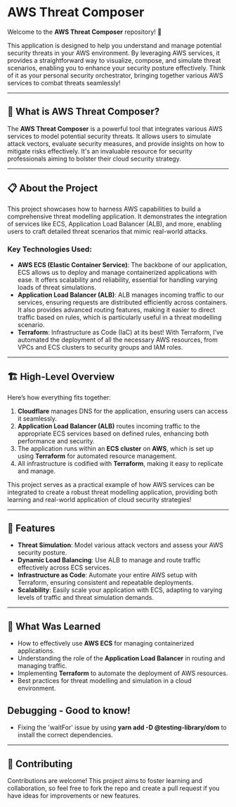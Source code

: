 <!DOCTYPE html>
<html lang="en">
<head>
    <meta charset="UTF-8">
    <meta name="viewport" content="width=device-width, initial-scale=1.0">
</head>
<body>

<h1>AWS Threat Composer</h1>

<p>Welcome to the <strong>AWS Threat Composer</strong> repository! 🎉</p>

<p>This application is designed to help you understand and manage potential security threats in your AWS environment. By leveraging AWS services, it provides a straightforward way to visualize, compose, and simulate threat scenarios, enabling you to enhance your security posture effectively. Think of it as your personal security orchestrator, bringing together various AWS services to combat threats seamlessly!</p>

<hr>

<h2>🌟 What is AWS Threat Composer?</h2>

<p>The <strong>AWS Threat Composer</strong> is a powerful tool that integrates various AWS services to model potential security threats. It allows users to simulate attack vectors, evaluate security measures, and provide insights on how to mitigate risks effectively. It's an invaluable resource for security professionals aiming to bolster their cloud security strategy.</p>

<hr>

<h2>📋 About the Project</h2>

<p>This project showcases how to harness AWS capabilities to build a comprehensive threat modelling application. It demonstrates the integration of services like ECS, Application Load Balancer (ALB), and more, enabling users to craft detailed threat scenarios that mimic real-world attacks.</p>

<h3>Key Technologies Used:</h3>
<ul>
    <li><strong>AWS ECS (Elastic Container Service)</strong>: The backbone of our application, ECS allows us to deploy and manage containerized applications with ease. It offers scalability and reliability, essential for handling varying loads of threat simulations.</li>
    <li><strong>Application Load Balancer (ALB)</strong>: ALB manages incoming traffic to our services, ensuring requests are distributed efficiently across containers. It also provides advanced routing features, making it easier to direct traffic based on rules, which is particularly useful in a threat modelling scenario.</li>
    <li><strong>Terraform</strong>: Infrastructure as Code (IaC) at its best! With Terraform, I’ve automated the deployment of all the necessary AWS resources, from VPCs and ECS clusters to security groups and IAM roles.</li>
</ul>

<hr>

<h2>🏗️ High-Level Overview</h2>

<p>Here’s how everything fits together:</p>

<ol>
    <li><strong>Cloudflare</strong> manages DNS for the application, ensuring users can access it seamlessly.</li>
    <li><strong>Application Load Balancer (ALB)</strong> routes incoming traffic to the appropriate ECS services based on defined rules, enhancing both performance and security.</li>
    <li>The application runs within an <strong>ECS cluster</strong> on <strong>AWS</strong>, which is set up using <strong>Terraform</strong> for automated resource management.</li>
    <li>All infrastructure is codified with <strong>Terraform</strong>, making it easy to replicate and manage.</li>
</ol>

<p>This project serves as a practical example of how AWS services can be integrated to create a robust threat modelling application, providing both learning and real-world application of cloud security strategies!</p>

<hr>

<h2>🚀 Features</h2>

<ul>
    <li><strong>Threat Simulation</strong>: Model various attack vectors and assess your AWS security posture.</li>
    <li><strong>Dynamic Load Balancing</strong>: Use ALB to manage and route traffic effectively across ECS services.</li>
    <li><strong>Infrastructure as Code</strong>: Automate your entire AWS setup with Terraform, ensuring consistent and repeatable deployments.</li>
    <li><strong>Scalability</strong>: Easily scale your application with ECS, adapting to varying levels of traffic and threat simulation demands.</li>
</ul>

<hr>

<h2>🎯 What Was Learned</h2>
<ul>
    <li>How to effectively use <strong>AWS ECS</strong> for managing containerized applications.</li>
    <li>Understanding the role of the <strong>Application Load Balancer</strong> in routing and managing traffic.</li>
    <li>Implementing <strong>Terraform</strong> to automate the deployment of AWS resources.</li>
    <li>Best practices for threat modelling and simulation in a cloud environment.</li>
</ul>

<h2> Debugging - Good to know!</h2>
<ul>
    <li>Fixing the 'waitFor' issue by using <strong>yarn add -D @testing-library/dom</strong> to install the correct dependencies.</li>
</ul>


<hr>

<h2>🤝 Contributing</h2>
<p>Contributions are welcome! This project aims to foster learning and collaboration, so feel free to fork the repo and create a pull request if you have ideas for improvements or new features.</p>

</body>
</html>

